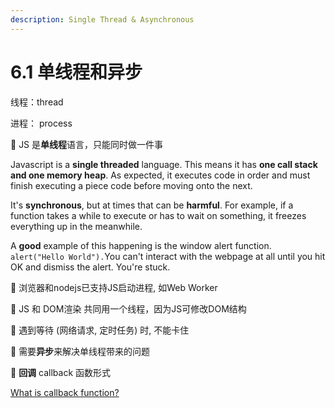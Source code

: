 ```yaml
---
description: Single Thread & Asynchronous
---
```


# 6.1 单线程和异步

线程：thread

进程： process

🔷 JS 是**单线程**语言，只能同时做一件事

Javascript is a **single threaded** language. This means it has **one call stack and one memory heap**. As expected, it executes code in order and must finish executing a piece code before moving onto the next.

It's **synchronous**, but at times that can be **harmful**. For example, if a function takes a while to execute or has to wait on something, it freezes everything up in the meanwhile.

A **good** example of this happening is the window alert function. `alert("Hello World").`You can't interact with the webpage at all until you hit OK and dismiss the alert. You're stuck.

🔷 浏览器和nodejs已支持JS启动进程, 如Web Worker

🔷 JS 和 DOM渲染 共同用一个线程，因为JS可修改DOM结构

🔷 遇到等待 \(网络请求, 定时任务\) 时, 不能卡住

🔷 需要**异步**来解决单线程带来的问题

🔷 **回调** callback 函数形式

[What is callback function?](https://developer.mozilla.org/en-US/docs/Glossary/Callback_function)

